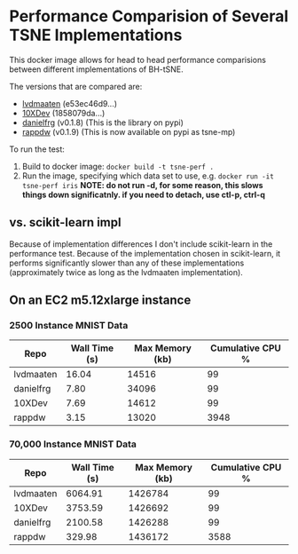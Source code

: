 # Performance Comparision of Several TSNE Implementations

This docker image allows for head to head performance comparisions
between different implementations of BH-tSNE.

The versions that are compared are:
* [lvdmaaten](https://github.com/lvdmaaten/bhtsne.git) (e53ec46d9...)
* [10XDev](https://github.com/10XDev/tsne.git) (1858079da...)
* [danielfrg](https://github.com/danielfrg/tsn.git) (v0.1.8) (This is the library on pypi)
* [rappdw](https://github.com/rappdw/tsne.git) (v0.1.9) (This is now available on pypi as tsne-mp)

To run the test:
1) Build to docker image: `docker build -t tsne-perf .`
2) Run the image, specifying which data set to use, e.g. `docker run -it tsne-perf iris`
**NOTE: do not run -d, for some reason, this slows things down significatnly. if you need to detach, use ctl-p, ctrl-q**

## vs. scikit-learn impl
Because of implementation differences I don't include scikit-learn in the performance test. Because of the implementation
chosen in scikit-learn, it performs significantly slower than any of these implementations (approximately
twice as long as the lvdmaaten implementation).

## On an EC2 m5.12xlarge instance
### 2500 Instance MNIST Data 

| Repo      | Wall Time (s) | Max Memory (kb) | Cumulative CPU % |
| --------- | ------------- | --------------- | ---------------- |
| lvdmaaten | 16.04         | 14516           | 99               |
| danielfrg | 7.80          | 34096           | 99               |
| 10XDev    | 7.69          | 14612           | 99               |
| rappdw    | 3.15          | 13020           | 3948             |

### 70,000 Instance MNIST Data 

| Repo      | Wall Time (s) | Max Memory (kb) | Cumulative CPU % |
| --------- | ------------- | --------------- | ---------------- |
| lvdmaaten | 6064.91       | 1426784         | 99               |
| 10XDev    | 3753.59       | 1426692         | 99               |
| danielfrg | 2100.58       | 1426288         | 99               |
| rappdw    | 329.98        | 1436172         | 3588             |

